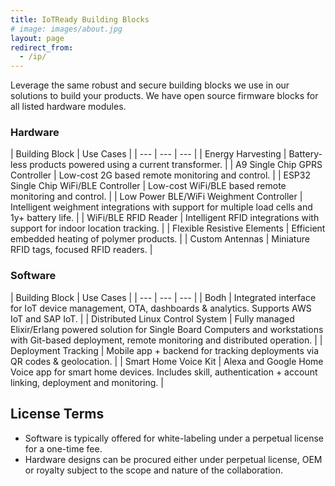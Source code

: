 ```yaml
---
title: IoTReady Building Blocks
# image: images/about.jpg
layout: page
redirect_from:
  - /ip/
---
```


Leverage the same robust and secure building blocks we use in our solutions to build your products. We have open source firmware blocks for all listed hardware modules.


### Hardware

| Building Block | Use Cases |
| --- | --- | --- |
| Energy Harvesting | Battery-less products powered using a current transformer. |
| A9 Single Chip GPRS Controller | Low-cost 2G based remote monitoring and control. |
| ESP32 Single Chip WiFi/BLE Controller | Low-cost WiFi/BLE based remote monitoring and control. |
| Low Power BLE/WiFi Weighment Controller | Intelligent weighment integrations with support for multiple load cells and 1y+ battery life. |
| WiFi/BLE RFID Reader | Intelligent RFID integrations with support for indoor location tracking. |
| Flexible Resistive Elements | Efficient embedded heating of polymer products. |
| Custom Antennas | Miniature RFID tags, focused RFID readers. |

### Software 

| Building Block | Use Cases |
| --- | --- | --- |
| Bodh | Integrated interface for IoT device management, OTA, dashboards & analytics. Supports AWS IoT and SAP IoT. |
| Distributed Linux Control System | Fully managed Elixir/Erlang powered solution for Single Board Computers and workstations with Git-based deployment, remote monitoring and distributed operation. |
| Deployment Tracking | Mobile app + backend for tracking deployments via QR codes & geolocation. |
| Smart Home Voice Kit            | Alexa and Google Home Voice app for smart home devices. Includes skill, authentication + account linking, deployment and monitoring. |


## License Terms

- Software is typically offered for white-labeling under a perpetual license for a one-time fee. 
- Hardware designs can be procured either under perpetual license, OEM or royalty subject to the scope and nature of the collaboration. 